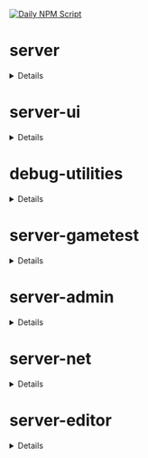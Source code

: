 [![Daily NPM Script](https://github.com/WavePlayz/minecraft-npms-auto/actions/workflows/fetch.yml/badge.svg)](https://github.com/WavePlayz/minecraft-npms-auto/actions/workflows/fetch.yml)
# server
<details>

stable
```
2.0.0
```

beta
```
2.1.0-beta.1.21.95-stable
```

preview
```
2.1.0-rc.1.21.100-preview.23
```

preview beta
```
2.2.0-beta.1.21.100-preview.23
```
</details>

# server-ui
<details>

stable
```
2.0.0
```

beta
```
2.1.0-beta.1.21.95-stable
```

preview
```
2.0.0-rc.1.21.100-preview.20
```

preview beta
```
2.1.0-beta.1.21.100-preview.23
```
</details>

# debug-utilities
<details>

stable
```
null
```

beta
```
1.0.0-beta.1.21.95-stable
```

preview
```
null
```

preview beta
```
1.0.0-beta.1.21.100-preview.23
```
</details>

# server-gametest
<details>

stable
```
0.1.0
```

beta
```
1.0.0-beta.1.21.95-stable
```

preview
```
0.1.0-rc.1.21.40-preview.20
```

preview beta
```
1.0.0-beta.1.21.100-preview.23
```
</details>

# server-admin
<details>

stable
```
1.0.0-beta.release.1.19.50
```

beta
```
1.0.0-beta.1.21.95-stable
```

preview
```
null
```

preview beta
```
1.0.0-beta.1.21.100-preview.23
```
</details>

# server-net
<details>

stable
```
1.0.0-beta.release.1.19.50
```

beta
```
1.0.0-beta.1.21.95-stable
```

preview
```
null
```

preview beta
```
1.0.0-beta.1.21.100-preview.23
```
</details>

# server-editor
<details>

stable
```
null
```

beta
```
0.1.0-beta.1.21.95-stable
```

preview
```
null
```

preview beta
```
0.1.0-beta.1.21.100-preview.23
```
</details>

